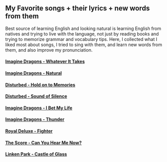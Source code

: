 ## My Favorite songs + their lyrics + new words from them

Best source of learning English and looking natural is learning English from natives and trying to live with the language, not just by reading books and trying to memorize grammar and vocabulary tips. Here, I collected what I liked most about songs, I tried to sing with them, and learn new words from them, and also improve my pronunciation.

#### [Imagine Dragons - Whatever It Takes](Image_Dragons/01-whatever_it_takes.md)
#### [Imagine Dragons - Natural](Image_Dragons/02-natural.md)
#### [Disturbed - Hold on to Memories](Disturbed/01-hold_on_to_memories.md)
#### [Disturbed - Sound of Silence](Disturbed/02-sound_of_silence.md)
#### [Imagine Dragons - I Bet My Life](Image_Dragons/03-I_Bet_My_Life.md)
#### [Imagine Dragons - Thunder](Image_Dragons/04-Thunder.md)
#### [Royal Deluxe - Fighter](Royal_Deluxe/01-fighter.md)
#### [The Score - Can You Hear Me Now?](The_Score/01-Can_You_Hear_Me_Now.md)
#### [Linken Park - Castle of Glass](Linken_Park/01-castle_of_glass.md)
#### []()